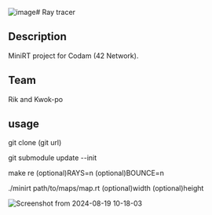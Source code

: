 ![image](https://github.com/user-attachments/assets/7d6b3e74-9d65-44de-a398-79e96b20d936)# Ray tracer

## Description

MiniRT project for Codam (42 Network).

## Team

Rik and Kwok-po

## usage

git clone (git url)

git submodule update --init

make re (optional)RAYS=n (optional)BOUNCE=n

./minirt path/to/maps/map.rt (optional)width (optional)height


![Screenshot from 2024-08-19 10-18-03](https://github.com/user-attachments/assets/c6718ff0-4dc4-4c40-a965-7babd61eff74)


